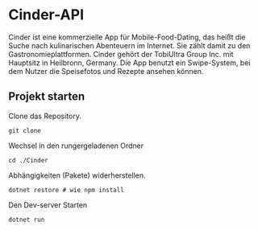 ﻿# Cinder-API

Cinder ist eine kommerzielle App für Mobile-Food-Dating, das heißt die Suche nach kulinarischen Abenteuern im Internet. Sie zählt damit zu den Gastronomieplattformen. Cinder gehört der TobiUltra Group Inc. mit Hauptsitz in Heilbronn, Germany. Die App benutzt ein Swipe-System, bei dem Nutzer die Speisefotos und Rezepte  ansehen können.

## Projekt starten

Clone das Repository.

```shell
git clone 
```

Wechsel in den rungergeladenen Ordner

```shell
cd ./Cinder
```

Abhängigkeiten (Pakete) widerherstellen.

```shell
dotnet restore # wie npm install
```

Den Dev-server Starten

```shell
dotnet run
```
